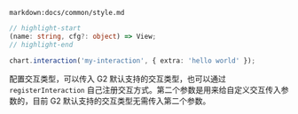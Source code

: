 <!-- interaction -->

`markdown:docs/common/style.md`

<div class='custom-api-docs'>

```ts
// highlight-start
(name: string, cfg?: object) => View;
// highlight-end

chart.interaction('my-interaction', { extra: 'hello world' });
```

配置交互类型，可以传入 G2 默认支持的交互类型，也可以通过 `registerInteraction` 自己注册交互方式。第二个参数是用来给自定义交互传入参数的，目前 G2 默认支持的交互类型无需传入第二个参数。

</div>
